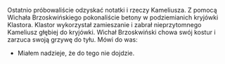 Ostatnio próbowaliście odzyskać notatki i rzeczy Kameliusza. Z pomocą Wichała Brzoskwińskiego pokonaliście betony w podziemianich kryjówki Klastora. Klastor wykorzystał zamieszanie i zabrał nieprzytomnego Kameliusz głębiej do kryjówki. Wichał Brzoskwiński chowa swój kostur i zarzuca swoją grzywę do tyłu. Mówi do was:
- Miałem nadzieje, że do tego nie dojdzie. 